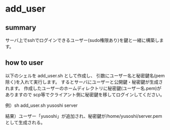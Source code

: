 # add_user


## summary 
サーバ上でsshでログインできるユーザー(sudo権限あり)を鍵と一緒に構築します。

## how to user
以下のシェルを add_user.sh として作成し、
引数にユーザー名と秘密鍵名(pem除く)を入れて実行します。
するとサーバにユーザーと公開鍵・秘密鍵が生成されます。
作成したユーザーのホームディレクトリに秘密鍵(ユーザー名.pem)がありますので
scp等でクライアント側に秘密鍵を移してログインしてください。

例）sh add_user.sh yusoshi server

結果）ユーザー「yusoshi」が追加され、秘密鍵が/home/yusoshi/server.pemとして生成される。
